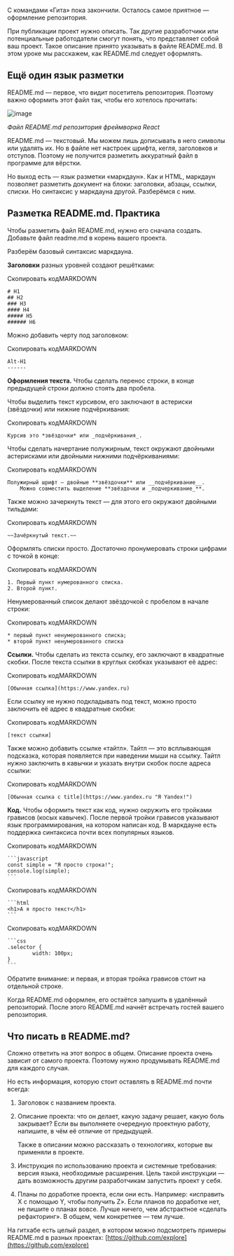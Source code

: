 С командами «Гита» пока закончили. Осталось самое приятное — оформление репозитория.

При публикации проект нужно описать. Так другие разработчики или потенциальные работодатели смогут понять, что представляет собой ваш проект. Такое описание принято указывать в файле README.md. В этом уроке мы расскажем, как README.md следует оформлять.

## Ещё один язык разметки

README.md — первое, что видит посетитель репозитория. Поэтому важно оформить этот файл так, чтобы его хотелось прочитать:

![image](https://pictures.s3.yandex.net/resources/Untitled_1583062084.png)

_Файл README.md репозитория фреймворка React_

README.md — текстовый. Мы можем лишь дописывать в него символы или удалять их. Но в файле нет настроек шрифта, кегля, заголовков и отступов. Поэтому не получится разметить аккуратный файл в программе для вёрстки.

Но выход есть — язык разметки «маркдаун». Как и HTML, маркдаун позволяет разметить документ на блоки: заголовки, абзацы, ссылки, списки. Но синтаксис у маркдауна другой. Разберёмся с ним.

## Разметка README.md. Практика

Чтобы разметить файл README.md, нужно его сначала создать. Добавьте файл readme.md в корень вашего проекта.

Разберём базовый синтаксис маркдауна.

**Заголовки** разных уровней создают решётками:

Скопировать кодMARKDOWN

```
# H1
## H2
### H3
#### H4
##### H5
###### H6 
```

Можно добавить черту под заголовком:

Скопировать кодMARKDOWN

```
Alt-H1
------ 
```

**Оформления текста.** Чтобы сделать перенос строки, в конце предыдущей строки должно стоять два пробела.

Чтобы выделить текст курсивом, его заключают в астериски (звёздочки) или нижние подчёркивания:

Скопировать кодMARKDOWN

```
Курсив это *звёздочки* или _подчёркивания_. 
```

Чтобы сделать начертание полужирным, текст окружают двойными астерисками или двойными нижними подчёркиваниями:

Скопировать кодMARKDOWN

```
Полужирный шрифт — двойные **звёздочки** или __подчёркивание__.
    Можно совместить выделение **звёздочки и _подчеркивание_**. 
```

Также можно зачеркнуть текст — для этого его окружают двойными тильдами:

Скопировать кодMARKDOWN

```
~~Зачёркнутый текст.~~ 
```

Оформлять списки просто. Достаточно пронумеровать строки цифрами с точкой в конце:

Скопировать кодMARKDOWN

```
1. Первый пункт нумерованного списка.
2. Второй пункт. 
```

Ненумерованный список делают звёздочкой с пробелом в начале строки:

Скопировать кодMARKDOWN

```
* первый пункт ненумерованного списка;
* второй пункт ненумерованного списка 
```

**Ссылки.** Чтобы сделать из текста ссылку, его заключают в квадратные скобки. После текста ссылки в круглых скобках указывают её адрес:

Скопировать кодMARKDOWN

```
[Обычная ссылка](https://www.yandex.ru) 
```

Если ссылку не нужно подкладывать под текст, можно просто заключить её адрес в квадратные скобки:

Скопировать кодMARKDOWN

```
[текст ссылки] 
```

Также можно добавить ссылке «тайтл». Тайтл — это всплывающая подсказка, которая появляется при наведении мыши на ссылку. Тайтл нужно заключить в кавычки и указать внутри скобок после адреса ссылки:

Скопировать кодMARKDOWN

```
[Обычная ссылка с title](https://www.yandex.ru "Я Yandex!") 
```

**Код.** Чтобы оформить текст как код, нужно окружить его тройками грависов (косых кавычек). После первой тройки грависов указывают язык программирования, на котором написан код. В маркдауне есть поддержка синтаксиса почти всех популярных языков.

Скопировать кодMARKDOWN

````
```javascript
const simple = "Я просто строка!";
console.log(simple);
``` 
````

Скопировать кодMARKDOWN

````
```html
<h1>А я просто текст</h1>
``` 
````

Скопировать кодMARKDOWN

````
```css
.selector {
        width: 100px;
}
``` 
````

Обратите внимание: и первая, и вторая тройка грависов стоит на отдельной строке.

Когда README.md оформлен, его остаётся запушить в удалённый репозиторий. После этого README.md начнёт встречать гостей вашего репозитория.

## Что писать в README.md?

Сложно ответить на этот вопрос в общем. Описание проекта очень зависит от самого проекта. Поэтому нужно продумывать README.md для каждого случая.

Но есть информация, которую стоит оставлять в README.md почти всегда:

1.  Заголовок с названием проекта.
2.  Описание проекта: что он делает, какую задачу решает, какую боль закрывает? Если вы выполняете очередную проектную работу, напишите, в чём её отличие от предыдущей.
    
    Также в описании можно рассказать о технологиях, которые вы применяли в проекте.
    
3.  Инструкция по использованию проекта и системные требования: версия языка, необходимые расширения. Цель такой инструкции — дать возможность другим разработчикам запустить проект у себя.
4.  Планы по доработке проекта, если они есть. Например: «исправить X с помощью Y, чтобы получить Z». Если планов по доработке нет, не пишите о планах вовсе. Лучше ничего, чем абстрактное «сделать рефакторинг». В общем, чем конкретнее — тем лучше.

На гитхабе есть целый раздел, в котором можно подсмотреть примеры README.md в разных проектах: [https://github.com/explore](https://github.com/explore)